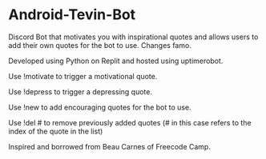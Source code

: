 # Android-Tevin-Bot

Discord Bot that motivates you with inspirational quotes and allows users to add their own quotes for the bot to use. Changes famo.

Developed using Python on Replit and hosted using uptimerobot.

Use !motivate to trigger a motivational quote.

Use !depress to trigger a depressing quote.

Use !new to add encouraging quotes for the bot to use.

Use !del # to remove previously added quotes (# in this case refers to the index of the quote in the list)

Inspired and borrowed from Beau Carnes of Freecode Camp.
